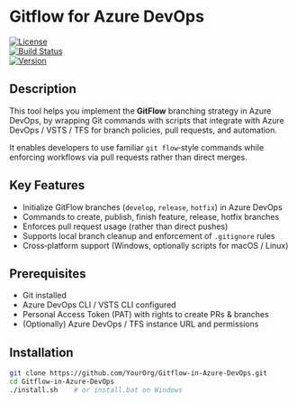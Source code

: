 # Gitflow for Azure DevOps

[![License](https://img.shields.io/badge/license-Apache%202.0-blue.svg)](LICENSE)  
[![Build Status](https://img.shields.io/badge/build-not%20configured-lightgrey)](link-to-ci)  
[![Version](https://img.shields.io/badge/version-1.0.0-blue.svg)](releases)  

## Description

This tool helps you implement the **GitFlow** branching strategy in Azure DevOps, by wrapping Git commands with scripts that integrate with Azure DevOps / VSTS / TFS for branch policies, pull requests, and automation.

It enables developers to use familiar `git flow`‑style commands while enforcing workflows via pull requests rather than direct merges.

## Key Features

- Initialize GitFlow branches (`develop`, `release`, `hotfix`) in Azure DevOps  
- Commands to create, publish, finish feature, release, hotfix branches  
- Enforces pull request usage (rather than direct pushes)  
- Supports local branch cleanup and enforcement of `.gitignore` rules  
- Cross‑platform support (Windows, optionally scripts for macOS / Linux)  

## Prerequisites

- Git installed  
- Azure DevOps CLI / VSTS CLI configured  
- Personal Access Token (PAT) with rights to create PRs & branches  
- (Optionally) Azure DevOps / TFS instance URL and permissions  

## Installation

```bash
git clone https://github.com/YourOrg/Gitflow-in-Azure-DevOps.git
cd Gitflow-in-Azure-DevOps
./install.sh    # or install.bat on Windows
